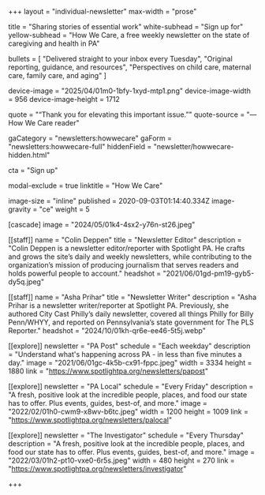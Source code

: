 +++
layout = "individual-newsletter"
max-width = "prose"

title = "Sharing stories of essential work"
white-subhead = "Sign up for"
yellow-subhead = "How We Care, a free weekly newsletter on the state of caregiving and health in PA"

bullets = [
  "Delivered straight to your inbox every Tuesday",
  "Original reporting, guidance, and resources",
  "Perspectives on child care, maternal care, family care, and aging"
]

device-image = "2025/04/01m0-1bfy-1xyd-mtp1.png"
device-image-width = 956
device-image-height = 1712

quote = "“Thank you for elevating this important issue.”"
quote-source = "— How We Care reader"

gaCategory = "newsletters:howwecare"
gaForm = "newsletters:howwecare-full"
hiddenField = "newsletter/howwecare-hidden.html"

cta = "Sign up"

modal-exclude = true
linktitle = "How We Care"

image-size = "inline"
published = 2020-09-03T01:14:40.334Z
image-gravity = "ce" 
weight = 5

[cascade] 
image = "2024/05/01k4-4sx2-y76n-st26.jpeg"


[[staff]]
name = "Colin Deppen"
title = "Newsletter Editor"
description = "Colin Deppen is a newsletter editor/reporter with Spotlight PA. He crafts and grows the site’s daily and weekly newsletters, while contributing to the organization’s mission of producing journalism that serves readers and holds powerful people to account."
headshot = "2021/06/01gd-pm19-gyb5-dy5q.jpeg"

[[staff]]
name = "Asha Prihar"
title = "Newsletter Writer"
description = "Asha Prihar is a newsletter writer/reporter at Spotlight PA. Previously, she authored City Cast Philly’s daily newsletter, covered all things Philly for Billy Penn/WHYY, and reported on Pennsylvania’s state government for The PLS Reporter."
headshot = "2024/10/01kh-qr6e-ee46-5t5j.webp"

[[explore]]
newsletter = "PA Post"
schedule = "Each weekday"
description = "Understand what's happening across PA - in less than five minutes a day."
image = "2021/06/01gc-4k5b-cx91-fppc.jpeg"
width = 3334
height = 1880
link = "https://www.spotlightpa.org/newsletters/papost"

[[explore]]
newsletter = "PA Local"
schedule = "Every Friday"
description = "A fresh, positive look at the incredible people, places, and food our state has to offer. Plus events, guides, best-of, and more."
image = "2022/02/01h0-cwm9-x8wv-b6tc.jpeg"
width = 1200
height = 1009
link = "https://www.spotlightpa.org/newsletters/palocal"

[[explore]]
newsletter = "The Investigator"
schedule = "Every Thursday"
description = "A fresh, positive look at the incredible people, places, and food our state has to offer. Plus events, guides, best-of, and more."
image = "2022/03/01h2-pt10-vxe0-6r5s.jpeg"
width = 480
height = 270
link = "https://www.spotlightpa.org/newsletters/investigator"

+++

